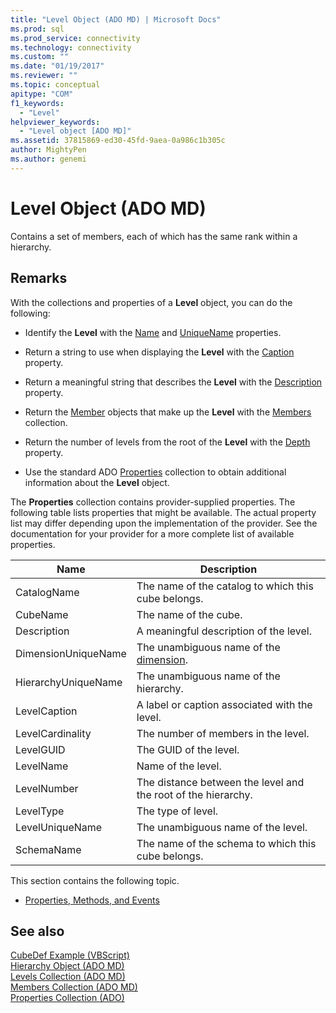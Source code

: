 ```yaml
---
title: "Level Object (ADO MD) | Microsoft Docs"
ms.prod: sql
ms.prod_service: connectivity
ms.technology: connectivity
ms.custom: ""
ms.date: "01/19/2017"
ms.reviewer: ""
ms.topic: conceptual
apitype: "COM"
f1_keywords: 
  - "Level"
helpviewer_keywords: 
  - "Level object [ADO MD]"
ms.assetid: 37815869-ed30-45fd-9aea-0a986c1b305c
author: MightyPen
ms.author: genemi
---
```

# Level Object (ADO MD)
Contains a set of members, each of which has the same rank within a hierarchy.  
  
## Remarks  
 With the collections and properties of a **Level** object, you can do the following:  
  
-   Identify the **Level** with the [Name](../../../ado/reference/ado-md-api/name-property-ado-md.md) and [UniqueName](../../../ado/reference/ado-md-api/uniquename-property-ado-md.md) properties.  
  
-   Return a string to use when displaying the **Level** with the [Caption](../../../ado/reference/ado-md-api/caption-property-ado-md.md) property.  
  
-   Return a meaningful string that describes the **Level** with the [Description](../../../ado/reference/ado-md-api/description-property-ado-md.md) property.  
  
-   Return the [Member](../../../ado/reference/ado-md-api/member-object-ado-md.md) objects that make up the **Level** with the [Members](../../../ado/reference/ado-md-api/members-collection-ado-md.md) collection.  
  
-   Return the number of levels from the root of the **Level** with the [Depth](../../../ado/reference/ado-md-api/depth-property-ado-md.md) property.  
  
-   Use the standard ADO [Properties](../../../ado/reference/ado-api/properties-collection-ado.md) collection to obtain additional information about the **Level** object.  
  
 The **Properties** collection contains provider-supplied properties. The following table lists properties that might be available. The actual property list may differ depending upon the implementation of the provider. See the documentation for your provider for a more complete list of available properties.  
  
|Name|Description|  
|----------|-----------------|  
|CatalogName|The name of the catalog to which this cube belongs.|  
|CubeName|The name of the cube.|  
|Description|A meaningful description of the level.|  
|DimensionUniqueName|The unambiguous name of the [dimension](../../../ado/reference/ado-md-api/dimension-object-ado-md.md).|  
|HierarchyUniqueName|The unambiguous name of the hierarchy.|  
|LevelCaption|A label or caption associated with the level.|  
|LevelCardinality|The number of members in the level.|  
|LevelGUID|The GUID of the level.|  
|LevelName|Name of the level.|  
|LevelNumber|The distance between the level and the root of the hierarchy.|  
|LevelType|The type of level.|  
|LevelUniqueName|The unambiguous name of the level.|  
|SchemaName|The name of the schema to which this cube belongs.|  
  
 This section contains the following topic.  
  
-   [Properties, Methods, and Events](../../../ado/reference/ado-md-api/level-object-properties-methods-and-events.md)  
  
## See also  
 [CubeDef Example (VBScript)](../../../ado/reference/ado-md-api/cubedef-example-vbscript.md)   
 [Hierarchy Object (ADO MD)](../../../ado/reference/ado-md-api/hierarchy-object-ado-md.md)   
 [Levels Collection (ADO MD)](../../../ado/reference/ado-md-api/levels-collection-ado-md.md)   
 [Members Collection (ADO MD)](../../../ado/reference/ado-md-api/members-collection-ado-md.md)   
 [Properties Collection (ADO)](../../../ado/reference/ado-api/properties-collection-ado.md)
